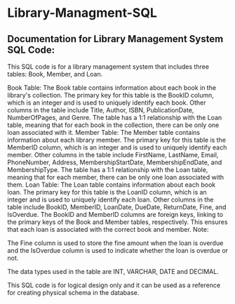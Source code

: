 # Library-Managment-SQL

## Documentation for Library Management System SQL Code:

This SQL code is for a library management system that includes three tables: Book, Member, and Loan.

Book Table:
The Book table contains information about each book in the library's collection.
The primary key for this table is the BookID column, which is an integer and is used to uniquely identify each book.
Other columns in the table include Title, Author, ISBN, PublicationDate, NumberOfPages, and Genre.
The table has a 1:1 relationship with the Loan table, meaning that for each book in the collection, there can be only one loan associated with it.
Member Table:
The Member table contains information about each library member.
The primary key for this table is the MemberID column, which is an integer and is used to uniquely identify each member.
Other columns in the table include FirstName, LastName, Email, PhoneNumber, Address, MembershipStartDate, MembershipEndDate, and MembershipType.
The table has a 1:1 relationship with the Loan table, meaning that for each member, there can be only one loan associated with them.
Loan Table:
The Loan table contains information about each book loan.
The primary key for this table is the LoanID column, which is an integer and is used to uniquely identify each loan.
Other columns in the table include BookID, MemberID, LoanDate, DueDate, ReturnDate, Fine, and IsOverdue.
The BookID and MemberID columns are foreign keys, linking to the primary keys of the Book and Member tables, respectively. This ensures that each loan is associated with the correct book and member.
Note:

The Fine column is used to store the fine amount when the loan is overdue and the IsOverdue column is used to indicate whether the loan is overdue or not.

The data types used in the table are INT, VARCHAR, DATE and DECIMAL.

This SQL code is for logical design only and it can be used as a reference for creating physical schema in the database.
